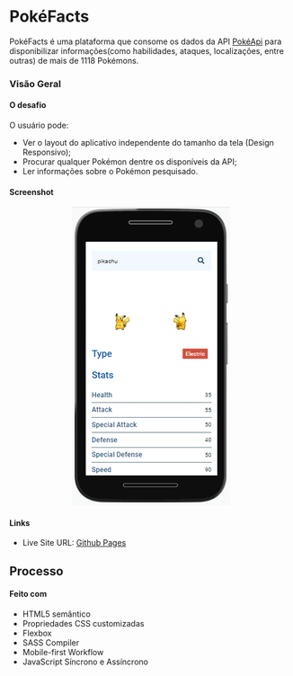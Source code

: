 # PokéFacts

PokéFacts é uma plataforma que consome os dados da API [PokéApi](https://pokeapi.co/about) para disponibilizar informações(como habilidades, ataques, localizações, entre outras) de mais de 1118 Pokémons.

### Visão Geral

#### O desafio

O usuário pode:

- Ver o layout do aplicativo independente do tamanho da tela (Design Responsivo);
- Procurar qualquer Pokémon dentre os disponíveis da API;
- Ler informações sobre o Pokémon pesquisado.

#### Screenshot

<p align="center">
<img src="Screenshot_1.png"/>
</p>

#### Links

- Live Site URL: [Github Pages](https://oliverids.github.io/pokefacts/)

## Processo

#### Feito com

- HTML5 semântico
- Propriedades CSS customizadas
- Flexbox
- SASS Compiler
- Mobile-first Workflow
- JavaScript Síncrono e Assíncrono